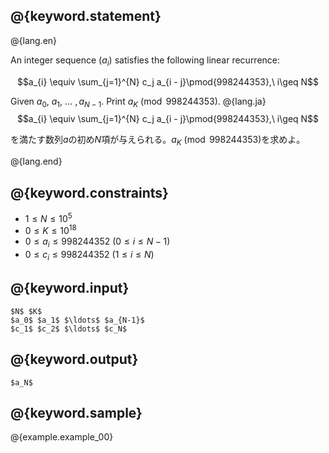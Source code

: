 ## @{keyword.statement}

@{lang.en}

An integer sequence $(a_i)$ satisfies the following linear recurrence:

$$a_{i} \equiv \sum_{j=1}^{N} c_j a_{i - j}\pmod{998244353},\  i\geq N$$

Given $a_0,$ $a_1,$ $\ldots$ $,a_{N-1}$. Print $a_K \pmod{998244353}$.
@{lang.ja}
$$a_{i} \equiv \sum_{j=1}^{N} c_j a_{i - j}\pmod{998244353},\  i\geq N$$

を満たす数列$a$の初め$N$項が与えられる。$a_K \pmod{998244353}$を求めよ。

@{lang.end}

## @{keyword.constraints}

- $1 \leq N \leq 10 ^ 5$
- $0 \leq K \leq 10^{18}$
- $0 \leq a_i \leq 998244352\ (0 \leq i \leq N-1)$
- $0 \leq c_i \leq 998244352\ (1 \leq i \leq N)$

## @{keyword.input}

```
$N$ $K$
$a_0$ $a_1$ $\ldots$ $a_{N-1}$
$c_1$ $c_2$ $\ldots$ $c_N$
```

## @{keyword.output}

```
$a_N$
```

## @{keyword.sample}

@{example.example_00}
